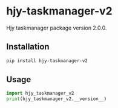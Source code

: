 # hjy-taskmanager-v2

Hjy taskmanager package version 2.0.0.

## Installation

```bash
pip install hjy-taskmanager-v2
```

## Usage

```python
import hjy_taskmanager_v2
print(hjy_taskmanager_v2.__version__)
```
